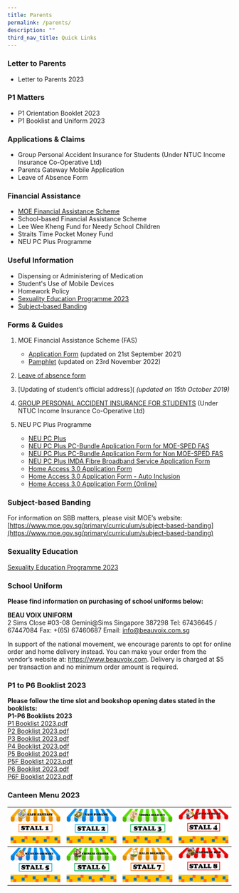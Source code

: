 ```yaml
---
title: Parents
permalink: /parents/
description: ""
third_nav_title: Quick Links
---
```

### Letter to Parents
* Letter to Parents 2023

### P1 Matters
* P1 Orientation Booklet 2023
* P1 Booklist and Uniform 2023

### Applications & Claims
* Group Personal Accident Insurance for Students (Under NTUC Income Insurance Co-Operative Ltd)
* Parents Gateway Mobile Application
* Leave of Absence Form

### Financial Assistance
* [MOE Financial Assistance Scheme](https://www.moe.gov.sg/financial-matters/-/media/2a3bf498a09a4e7b9088d1a60f761c67.ashx)
* School-based Financial Assistance Scheme
* Lee Wee Kheng Fund for Needy School Children
* Straits Time Pocket Money Fund
* NEU PC Plus Programme

### Useful Information
* Dispensing or Administering of Medication
* Student's Use of Mobile Devices
* Homework Policy
* [Sexuality Education Programme 2023](/files/Sexuality%20Education/2023%20Info%20on%20SEd_HRPS.pdf)
* [Subject-based Banding](https://www.moe.gov.sg/primary/curriculum/subject-based-banding)

  
### Forms & Guides
1.  MOE Financial Assistance Scheme (FAS)
    *   [Application Form](https://www.moe.gov.sg/financial-matters/-/media/2a3bf498a09a4e7b9088d1a60f761c67.ashx) (updated on 21st September 2021)
    *   [Pamphlet](https://www.moe.gov.sg/financial-matters/financial-assistance) (updated on 23rd November 2022)
2.  [Leave of absence form](https://www.moe.gov.sg/-/media/files/returning-singaporeans/leave-of-absence-application-form.ashx)

4.  [Updating of student’s official address]([]([](/files/Letters%20to%20Parents/Form%20C%20(Address%20Updates)_11Mar19.pdf)) _(updated on 15th October 2019)_  
    
4.  [GROUP PERSONAL ACCIDENT INSURANCE FOR STUDENTS](https://www.nanhuapri.moe.edu.sg/files/Application%20Forms/Product%20Fact%20Sheet%20Year%202023.pdf) (Under NTUC Income Insurance Co-Operative Ltd)
    
5.  NEU PC Plus Programme
    *   [NEU PC Plus](https://www.nanhuapri.moe.edu.sg/files/Information%20Sheets/NEU%20PC%20Plus%20Infographic.pdf)
    *   [NEU PC Plus PC-Bundle Application Form for MOE-SPED FAS](https://www.nanhuapri.moe.edu.sg/files/Application%20Forms/NPP-Application-Form-for-MOE-SPED-FAS.pdf)
    *   [NEU PC Plus PC-Bundle Application Form for Non MOE-SPED FAS](https://www.nanhuapri.moe.edu.sg/files/Application%20Forms/NPP-Application-Form-for-NON-MOE-SPED-FAS.pdf)
    *   [NEU PC Plus IMDA Fibre Broadband Service Application Form](https://www.nanhuapri.moe.edu.sg/files/Application%20Forms/NEU%20PC%20Plus%20IMDA%20FBB%20Svc%20Appl%202023.pdf)
    *   [Home Access 3.0 Application Form](https://www.nanhuapri.moe.edu.sg/files/Application%20Forms/Home%20Access%2030%20Application%20Form.pdf)
    *   [Home Access 3.0 Application Form - Auto Inclusion](https://www.nanhuapri.moe.edu.sg/files/Application%20Forms/Home%20Access%2030%20Application%20Form%20-%20Auto%20Inclusion.pdf)
    *   [Home Access 3.0 Application Form (Online)](https://eservice.imda.gov.sg/das/singpasslogin?strParam=login&notprotected=true)

### Subject-based Banding
For information on SBB matters, please visit MOE’s website: 
[https://www.moe.gov.sg/primary/curriculum/subject-based-banding](https://www.moe.gov.sg/primary/curriculum/subject-based-banding)


### Sexuality Education
[Sexuality Education Programme 2023](/files/Sexuality%20Education/2023%20Info%20on%20SEd_HRPS.pdf)

### School Uniform
**Please find information on purchasing of school uniforms below:**<br>

**BEAU VOIX UNIFORM** <br>
2 Sims Close 
#03-08 Gemini@Sims
Singapore 387298 
Tel: 67436645 / 67447084
Fax: +(65) 67460687
Email: info@beauvoix.com.sg
 
In support of the national movement, we encourage parents to opt for online order and home delivery instead. You can make your order from the vendor’s website at: https://www.beauvoix.com. Delivery is charged at $5 per transaction and no minimum order amount is required.


### P1 to P6 Booklist 2023
**Please follow the time slot and bookshop opening dates stated in the booklists:**<br>
**P1-P6 Booklists 2023**<br>
[P1 Booklist 2023.pdf]([](/files/Booklists/booklistp1.pdf))<br>
[P2 Booklist 2023.pdf]([](/files/Booklists/booklistp2.pdf))<br>
[P3 Booklist 2023.pdf]([](/files/Booklists/booklistp3.pdf))<br>
[P4 Booklist 2023.pdf]([](/files/Booklists/booklistp4.pdf))<br>
[P5 Booklist 2023.pdf]([](/files/Booklists/booklistp5.pdf))<br>
[P5F Booklist 2023.pdf]([](/files/Booklists/booklistp5f.pdf))<br>
[P6 Booklist 2023.pdf]([](/files/Booklists/booklistp6.pdf))<br>
[P6F Booklist 2023.pdf]([](/files/Booklists/booklistp6f.pdf))


### Canteen Menu 2023
[ ![](/images/stall1.jpg)](https://staging.d21co4ykjghpsi.amplifyapp.com/images/menu1.jpg) | [ ![](/images/stall2.jpg)](https://staging.d21co4ykjghpsi.amplifyapp.com/images/menu2.jpg)| [ ![](/images/stall3.jpg)](https://staging.d21co4ykjghpsi.amplifyapp.com/images/menu3.jpg)| [ ![](/images/stall4.jpg)](https://staging.d21co4ykjghpsi.amplifyapp.com/images/menu4.jpg)|
| -------- | -------- | -------- |-------- |
| [ ![](/images/stall5.jpg)](https://staging.d21co4ykjghpsi.amplifyapp.com/images/menu5.jpg)| [ ![](/images/stall6.jpg)](https://staging.d21co4ykjghpsi.amplifyapp.com/images/menu6.jpg)| [ ![](/images/stall7.jpg)](https://staging.d21co4ykjghpsi.amplifyapp.com/images/menu7.jpg) | [ ![](/images/stall8.jpg)](https://staging.d21co4ykjghpsi.amplifyapp.com/images/menu8.jpg)|